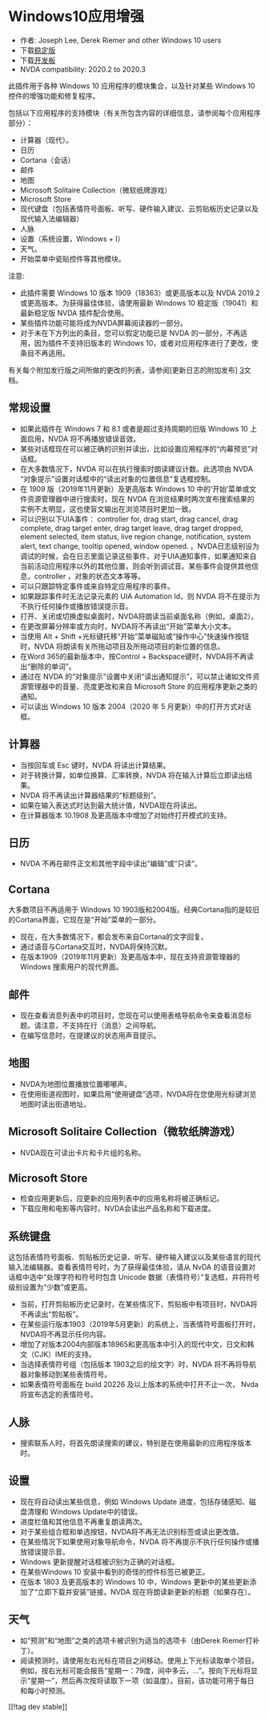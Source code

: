 # Windows10应用增强 #

* 作者: Joseph Lee, Derek Riemer and other Windows 10 users
* 下载[稳定版][1]
* 下载[开发板][2]
* NVDA compatibility: 2020.2 to 2020.3

此插件用于各种 Windows 10 应用程序的模块集合，以及针对某些 Windows 10 控件的增强功能和修复程序。

包括以下应用程序的支持模块（有关所包含内容的详细信息，请参阅每个应用程序部分）：

* 计算器（现代）。
* 日历
* Cortana（会话）
* 邮件
* 地图
* Microsoft Solitaire Collection（微软纸牌游戏）
* Microsoft Store
* 现代键盘（包括表情符号面板、听写、硬件输入建议、云剪贴板历史记录以及现代输入法编辑器）
* 人脉
* 设置（系统设置，Windows + I）
* 天气。
* 开始菜单中瓷贴控件等其他模块。

注意:

* 此插件需要 Windows 10 版本 1909（18363）或更高版本以及 NVDA 2019.2 或更高版本。为获得最佳体验，请使用最新
  Windows 10 稳定版（19041）和最新稳定版 NVDA 插件配合使用。
* 某些插件功能可能将成为NVDA屏幕阅读器的一部分。
* 对于未在下方列出的条目，您可以假定功能已是 NVDA 的一部分，不再适用，因为插件不支持旧版本的 Windows
  10，或者对应用程序进行了更改，使条目不再适用。

有关每个附加发行版之间所做的更改的列表，请参阅[更新日志的附加发布] [3]文档。

## 常规设置

* 如果此插件在 Windows 7 和 8.1 或者是超过支持周期的旧版 Windows 10 上面启用，NVDA 将不再播放错误音效。
* 某些对话框现在可以被正确的识别并读出，比如设置应用程序的“内幕预览”对话框。
* 在大多数情况下，NVDA 可以在执行搜索时朗读建议计数。此选项由 NVDA “对象提示”设置对话框中的“读出对象的位置信息”复选框控制。
* 在 1909 版（2019年11月更新）及更高版本 Windows 10 中的‘开始’菜单或文件资源管理器中进行搜索时，现在 NVDA
  在浏览结果时两次宣布搜索结果的实例不太明显，这也使盲文输出在浏览项目时更加一致。
* 可以识别以下UIA事件： controller for, drag start, drag cancel, drag complete, drag
  target enter, drag target leave, drag target dropped, element selected,
  item status, live region change, notification, system alert, text change,
  tooltip opened, window
  opened.
  。NVDA日志级别设为调试的时候，会在日志里面记录这些事件，对于UIA通知事件，如果通知来自当前活动应用程序以外的其他位置，则会听到调试音。某些事件会提供其他信息，controller
  ，对象的状态文本等等。
* 可以只跟踪特定事件或来自特定应用程序的事件。
* 如果跟踪事件时无法记录元素的 UIA Automation Id，则 NVDA 将不在提示为不执行任何操作或播放错误提示音。
* 打开、关闭或切换虚拟桌面时，NVDA将朗读当前桌面名称（例如，桌面2）。
* 在更改屏幕分辨率或方向时，NVDA将不再读出“开始”菜单大小文本。
* 当使用 Alt + Shift +光标键托移“开始”菜单磁贴或“操作中心”快速操作按钮时，NVDA 将朗读有关所拖动项目及所拖动项目的新位置的信息。
* 在Word 365的最新版本中，按Control + Backspace键时，NVDA将不再读出“删除的单词”。
* 通过在 NVDA 的“对象提示”设置中关闭“读出通知提示”，可以禁止诸如文件资源管理器中的音量、亮度更改和来自 Microsoft Store
  的应用程序更新之类的通知。
* 可以读出 Windows 10 版本 2004（2020 年 5 月更新）中的打开方式对话框。

## 计算器

* 当按回车或 Esc 键时，NVDA 将读出计算结果。
* 对于转换计算，如单位换算、汇率转换，NVDA 将在输入计算后立即读出结果。
* NVDA 将不再读出计算器结果的“标题级别”。
* 如果在输入表达式时达到最大统计值，NVDA现在将读出。
* 在计算器版本 10.1908 及更高版本中增加了对始终打开模式的支持。

## 日历

* NVDA 不再在邮件正文和其他字段中读出“编辑”或“只读”。

## Cortana

大多数项目不再适用于 Windows 10 1903版和2004版。经典Cortana指的是较旧的Cortana界面，它现在是“开始”菜单的一部分。

* 现在，在大多数情况下，都会发布来自Cortana的文字回复。
* 通过语音与Cortana交互时，NVDA将保持沉默。
* 在版本1909（2019年11月更新）及更高版本中，现在支持资源管理器的Windows 搜索用户的现代界面。

## 邮件

* 现在查看消息列表中的项目时，您现在可以使用表格导航命令来查看消息标题。请注意，不支持在行（消息）之间导航。
* 在编写信息时，在提建议的状态用声音提示。

## 地图

* NVDA为地图位置播放位置嘟嘟声。
* 在使用街道视图时，如果启用“使用键盘”选项，NVDA将在您使用光标键浏览地图时读出街道地址。

## Microsoft Solitaire Collection（微软纸牌游戏）

* NVDA现在可读出卡片和卡片组的名称。

## Microsoft Store

* 检查应用更新后，应更新的应用列表中的应用名称将被正确标记。
* 下载应用和电影等内容时，NVDA会读出产品名称和下载进度。

## 系统键盘

这包括表情符号面板、剪贴板历史记录、听写、硬件输入建议以及某些语言的现代输入法编辑器。查看表情符号时，为了获得最佳体验，请从 NvDA
的语音设置对话框中选中“处理字符和符号时包含 Unicode 数据（表情符号）”复选框，并将符号级别设置为“少数”或更高。

* 当前，打开剪贴板历史记录时，在某些情况下，剪贴板中有项目时，NVDA将不再读出“剪贴板”。
* 在某些运行版本1903（2019年5月更新）的系统上，当表情符号面板打开时，NVDA将不再显示任何内容。
* 增加了对版本2004内部版本18965和更高版本中引入的现代中文，日文和韩文（CJK）IME的支持。
* 当选择表情符号组（包括版本 1903之后的绘文字）时，NVDA 将不再将导航器对象移动到某些表情符号。
* 如果表情符号面板在 build 20226 及以上版本的系统中打开不止一次， Nvda 将宣布选定的表情符号。

## 人脉

* 搜索联系人时，将首先朗读搜索的建议，特别是在使用最新的应用程序版本时。

## 设置

* 现在将自动读出某些信息，例如 Windows Update 进度，包括存储感知、磁盘清理和 Windows Update中的错误。
* 进度栏值和其他信息不再重复朗读两次。
* 对于某些组合框和单选按钮，NVDA将不再无法识别标签或读出更改值。
* 在某些情况下如果使用对象导航命令，NVDA 将不再提示不执行任何操作或播放错误提示音。
* Windows 更新提醒对话框被识别为正确的对话框。
* 在某些Windows 10 安装中看到的奇怪的控件标签已被更正。
* 在版本 1803 及更高版本的 Windows 10 中，Windows 更新中的某些更新添加了“立即下载并安装”链接。NVDA
  现在将朗读新更新的标题（如果存在）。

## 天气

* 如“预测”和“地图”之类的选项卡被识别为适当的选项卡（由Derek Riemer打补丁）。
* 阅读预测时，请使用左右光标在项目之间移动。使用上下光标读取单个项目。例如，按右光标可能会报告“星期一：79度，间中多云，...”。按向下光标将显示“星期一”，然后再次按将读取下一项（如温度）。目前，该功能可用于每日和每小时预测。

[[!tag dev stable]]

[1]: https://addons.nvda-project.org/files/get.php?file=w10

[2]: https://addons.nvda-project.org/files/get.php?file=w10-dev

[3]: https://github.com/josephsl/wintenapps/wiki/w10changelog
